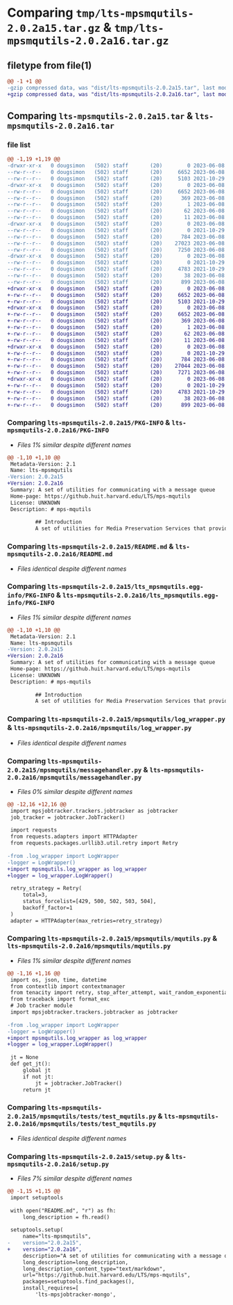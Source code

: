 # Comparing `tmp/lts-mpsmqutils-2.0.2a15.tar.gz` & `tmp/lts-mpsmqutils-2.0.2a16.tar.gz`

## filetype from file(1)

```diff
@@ -1 +1 @@
-gzip compressed data, was "dist/lts-mpsmqutils-2.0.2a15.tar", last modified: Thu Jun  8 16:22:54 2023, max compression
+gzip compressed data, was "dist/lts-mpsmqutils-2.0.2a16.tar", last modified: Thu Jun  8 16:32:39 2023, max compression
```

## Comparing `lts-mpsmqutils-2.0.2a15.tar` & `lts-mpsmqutils-2.0.2a16.tar`

### file list

```diff
@@ -1,19 +1,19 @@
-drwxr-xr-x   0 dougsimon   (502) staff       (20)        0 2023-06-08 16:22:54.832483 lts-mpsmqutils-2.0.2a15/
--rw-r--r--   0 dougsimon   (502) staff       (20)     6652 2023-06-08 16:22:54.832135 lts-mpsmqutils-2.0.2a15/PKG-INFO
--rw-r--r--   0 dougsimon   (502) staff       (20)     5103 2021-10-29 20:43:09.000000 lts-mpsmqutils-2.0.2a15/README.md
-drwxr-xr-x   0 dougsimon   (502) staff       (20)        0 2023-06-08 16:22:54.828395 lts-mpsmqutils-2.0.2a15/lts_mpsmqutils.egg-info/
--rw-r--r--   0 dougsimon   (502) staff       (20)     6652 2023-06-08 16:22:54.000000 lts-mpsmqutils-2.0.2a15/lts_mpsmqutils.egg-info/PKG-INFO
--rw-r--r--   0 dougsimon   (502) staff       (20)      369 2023-06-08 16:22:54.000000 lts-mpsmqutils-2.0.2a15/lts_mpsmqutils.egg-info/SOURCES.txt
--rw-r--r--   0 dougsimon   (502) staff       (20)        1 2023-06-08 16:22:54.000000 lts-mpsmqutils-2.0.2a15/lts_mpsmqutils.egg-info/dependency_links.txt
--rw-r--r--   0 dougsimon   (502) staff       (20)       62 2023-06-08 16:22:54.000000 lts-mpsmqutils-2.0.2a15/lts_mpsmqutils.egg-info/requires.txt
--rw-r--r--   0 dougsimon   (502) staff       (20)       11 2023-06-08 16:22:54.000000 lts-mpsmqutils-2.0.2a15/lts_mpsmqutils.egg-info/top_level.txt
-drwxr-xr-x   0 dougsimon   (502) staff       (20)        0 2023-06-08 16:22:54.830890 lts-mpsmqutils-2.0.2a15/mpsmqutils/
--rw-r--r--   0 dougsimon   (502) staff       (20)        0 2021-10-29 20:43:09.000000 lts-mpsmqutils-2.0.2a15/mpsmqutils/__init__.py
--rw-r--r--   0 dougsimon   (502) staff       (20)      784 2023-06-08 14:50:09.000000 lts-mpsmqutils-2.0.2a15/mpsmqutils/log_wrapper.py
--rw-r--r--   0 dougsimon   (502) staff       (20)    27023 2023-06-08 15:18:02.000000 lts-mpsmqutils-2.0.2a15/mpsmqutils/messagehandler.py
--rw-r--r--   0 dougsimon   (502) staff       (20)     7250 2023-06-08 15:22:46.000000 lts-mpsmqutils-2.0.2a15/mpsmqutils/mqutils.py
-drwxr-xr-x   0 dougsimon   (502) staff       (20)        0 2023-06-08 16:22:54.831586 lts-mpsmqutils-2.0.2a15/mpsmqutils/tests/
--rw-r--r--   0 dougsimon   (502) staff       (20)        0 2021-10-29 20:43:09.000000 lts-mpsmqutils-2.0.2a15/mpsmqutils/tests/__init__.py
--rw-r--r--   0 dougsimon   (502) staff       (20)     4783 2021-10-29 20:43:09.000000 lts-mpsmqutils-2.0.2a15/mpsmqutils/tests/test_mqutils.py
--rw-r--r--   0 dougsimon   (502) staff       (20)       38 2023-06-08 16:22:54.832570 lts-mpsmqutils-2.0.2a15/setup.cfg
--rw-r--r--   0 dougsimon   (502) staff       (20)      899 2023-06-08 16:22:45.000000 lts-mpsmqutils-2.0.2a15/setup.py
+drwxr-xr-x   0 dougsimon   (502) staff       (20)        0 2023-06-08 16:32:39.194702 lts-mpsmqutils-2.0.2a16/
+-rw-r--r--   0 dougsimon   (502) staff       (20)     6652 2023-06-08 16:32:39.194423 lts-mpsmqutils-2.0.2a16/PKG-INFO
+-rw-r--r--   0 dougsimon   (502) staff       (20)     5103 2021-10-29 20:43:09.000000 lts-mpsmqutils-2.0.2a16/README.md
+drwxr-xr-x   0 dougsimon   (502) staff       (20)        0 2023-06-08 16:32:39.189529 lts-mpsmqutils-2.0.2a16/lts_mpsmqutils.egg-info/
+-rw-r--r--   0 dougsimon   (502) staff       (20)     6652 2023-06-08 16:32:39.000000 lts-mpsmqutils-2.0.2a16/lts_mpsmqutils.egg-info/PKG-INFO
+-rw-r--r--   0 dougsimon   (502) staff       (20)      369 2023-06-08 16:32:39.000000 lts-mpsmqutils-2.0.2a16/lts_mpsmqutils.egg-info/SOURCES.txt
+-rw-r--r--   0 dougsimon   (502) staff       (20)        1 2023-06-08 16:32:39.000000 lts-mpsmqutils-2.0.2a16/lts_mpsmqutils.egg-info/dependency_links.txt
+-rw-r--r--   0 dougsimon   (502) staff       (20)       62 2023-06-08 16:32:39.000000 lts-mpsmqutils-2.0.2a16/lts_mpsmqutils.egg-info/requires.txt
+-rw-r--r--   0 dougsimon   (502) staff       (20)       11 2023-06-08 16:32:39.000000 lts-mpsmqutils-2.0.2a16/lts_mpsmqutils.egg-info/top_level.txt
+drwxr-xr-x   0 dougsimon   (502) staff       (20)        0 2023-06-08 16:32:39.192261 lts-mpsmqutils-2.0.2a16/mpsmqutils/
+-rw-r--r--   0 dougsimon   (502) staff       (20)        0 2021-10-29 20:43:09.000000 lts-mpsmqutils-2.0.2a16/mpsmqutils/__init__.py
+-rw-r--r--   0 dougsimon   (502) staff       (20)      784 2023-06-08 14:50:09.000000 lts-mpsmqutils-2.0.2a16/mpsmqutils/log_wrapper.py
+-rw-r--r--   0 dougsimon   (502) staff       (20)    27044 2023-06-08 16:32:22.000000 lts-mpsmqutils-2.0.2a16/mpsmqutils/messagehandler.py
+-rw-r--r--   0 dougsimon   (502) staff       (20)     7271 2023-06-08 16:31:48.000000 lts-mpsmqutils-2.0.2a16/mpsmqutils/mqutils.py
+drwxr-xr-x   0 dougsimon   (502) staff       (20)        0 2023-06-08 16:32:39.193500 lts-mpsmqutils-2.0.2a16/mpsmqutils/tests/
+-rw-r--r--   0 dougsimon   (502) staff       (20)        0 2021-10-29 20:43:09.000000 lts-mpsmqutils-2.0.2a16/mpsmqutils/tests/__init__.py
+-rw-r--r--   0 dougsimon   (502) staff       (20)     4783 2021-10-29 20:43:09.000000 lts-mpsmqutils-2.0.2a16/mpsmqutils/tests/test_mqutils.py
+-rw-r--r--   0 dougsimon   (502) staff       (20)       38 2023-06-08 16:32:39.194794 lts-mpsmqutils-2.0.2a16/setup.cfg
+-rw-r--r--   0 dougsimon   (502) staff       (20)      899 2023-06-08 16:31:58.000000 lts-mpsmqutils-2.0.2a16/setup.py
```

### Comparing `lts-mpsmqutils-2.0.2a15/PKG-INFO` & `lts-mpsmqutils-2.0.2a16/PKG-INFO`

 * *Files 1% similar despite different names*

```diff
@@ -1,10 +1,10 @@
 Metadata-Version: 2.1
 Name: lts-mpsmqutils
-Version: 2.0.2a15
+Version: 2.0.2a16
 Summary: A set of utilities for communicating with a message queue
 Home-page: https://github.huit.harvard.edu/LTS/mps-mqutils
 License: UNKNOWN
 Description: # mps-mqutils
         
         ## Introduction
         A set of utilities for Media Preservation Services that provides standard methods to communicate with the message queue.
```

### Comparing `lts-mpsmqutils-2.0.2a15/README.md` & `lts-mpsmqutils-2.0.2a16/README.md`

 * *Files identical despite different names*

### Comparing `lts-mpsmqutils-2.0.2a15/lts_mpsmqutils.egg-info/PKG-INFO` & `lts-mpsmqutils-2.0.2a16/lts_mpsmqutils.egg-info/PKG-INFO`

 * *Files 1% similar despite different names*

```diff
@@ -1,10 +1,10 @@
 Metadata-Version: 2.1
 Name: lts-mpsmqutils
-Version: 2.0.2a15
+Version: 2.0.2a16
 Summary: A set of utilities for communicating with a message queue
 Home-page: https://github.huit.harvard.edu/LTS/mps-mqutils
 License: UNKNOWN
 Description: # mps-mqutils
         
         ## Introduction
         A set of utilities for Media Preservation Services that provides standard methods to communicate with the message queue.
```

### Comparing `lts-mpsmqutils-2.0.2a15/mpsmqutils/log_wrapper.py` & `lts-mpsmqutils-2.0.2a16/mpsmqutils/log_wrapper.py`

 * *Files identical despite different names*

### Comparing `lts-mpsmqutils-2.0.2a15/mpsmqutils/messagehandler.py` & `lts-mpsmqutils-2.0.2a16/mpsmqutils/messagehandler.py`

 * *Files 0% similar despite different names*

```diff
@@ -12,16 +12,16 @@
 import mpsjobtracker.trackers.jobtracker as jobtracker
 job_tracker = jobtracker.JobTracker()
 
 import requests
 from requests.adapters import HTTPAdapter
 from requests.packages.urllib3.util.retry import Retry
 
-from .log_wrapper import LogWrapper
-logger = LogWrapper()
+import mpsmqutils.log_wrapper as log_wrapper
+logger = log_wrapper.LogWrapper()
 
 retry_strategy = Retry(
     total=3,
     status_forcelist=[429, 500, 502, 503, 504],
     backoff_factor=1
 )
 adapter = HTTPAdapter(max_retries=retry_strategy)
```

### Comparing `lts-mpsmqutils-2.0.2a15/mpsmqutils/mqutils.py` & `lts-mpsmqutils-2.0.2a16/mpsmqutils/mqutils.py`

 * *Files 1% similar despite different names*

```diff
@@ -1,16 +1,16 @@
 import os, json, time, datetime
 from contextlib import contextmanager
 from tenacity import retry, stop_after_attempt, wait_random_exponential
 from traceback import format_exc
 # Job tracker module
 import mpsjobtracker.trackers.jobtracker as jobtracker
 
-from .log_wrapper import LogWrapper
-logger = LogWrapper()
+import mpsmqutils.log_wrapper as log_wrapper
+logger = log_wrapper.LogWrapper()
 
 jt = None
 def get_jt():
     global jt
     if not jt:
         jt = jobtracker.JobTracker()
     return jt
```

### Comparing `lts-mpsmqutils-2.0.2a15/mpsmqutils/tests/test_mqutils.py` & `lts-mpsmqutils-2.0.2a16/mpsmqutils/tests/test_mqutils.py`

 * *Files identical despite different names*

### Comparing `lts-mpsmqutils-2.0.2a15/setup.py` & `lts-mpsmqutils-2.0.2a16/setup.py`

 * *Files 7% similar despite different names*

```diff
@@ -1,15 +1,15 @@
 import setuptools
 
 with open("README.md", "r") as fh:
     long_description = fh.read()
 
 setuptools.setup(
     name="lts-mpsmqutils",
-    version="2.0.2a15",
+    version="2.0.2a16",
     description="A set of utilities for communicating with a message queue",
     long_description=long_description,
     long_description_content_type="text/markdown",
     url="https://github.huit.harvard.edu/LTS/mps-mqutils",
     packages=setuptools.find_packages(),
     install_requires=[
         'lts-mpsjobtracker-mongo',
```

